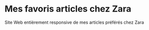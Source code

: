 # Mes favoris articles chez Zara

Site Web entièrement responsive de mes articles préférés chez Zara
